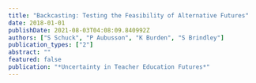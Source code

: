 ```yaml
---
title: "Backcasting: Testing the Feasibility of Alternative Futures"
date: 2018-01-01
publishDate: 2021-08-03T04:08:09.840992Z
authors: ["S Schuck", "P Aubusson", "K Burden", "S Brindley"]
publication_types: ["2"]
abstract: ""
featured: false
publication: "*Uncertainty in Teacher Education Futures*"
---
```


